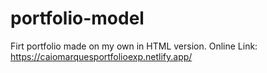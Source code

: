 # portfolio-model
Firt portfolio made on my own in HTML version. 
Online Link: https://caiomarquesportfolioexp.netlify.app/
